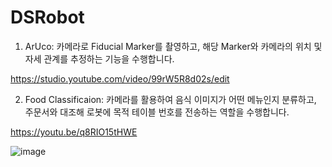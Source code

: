 # DSRobot

1. ArUco: 카메라로 Fiducial Marker를 촬영하고, 해당 Marker와 카메라의 위치 및 자세 관계를 추정하는 기능을 수행합니다.

https://studio.youtube.com/video/99rW5R8d02s/edit


2. Food Classificaion: 카메라를 활용하여 음식 이미지가 어떤 메뉴인지 분류하고, 주문서와 대조해 로봇에 목적 테이블 번호를 전송하는 역할을 수행합니다.

https://youtu.be/q8RIO15tHWE

![image](https://user-images.githubusercontent.com/59414764/111042631-a6dbc380-8481-11eb-966b-a962835bdf2a.png)
